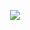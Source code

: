 <span align="center">

[![](https://user-images.githubusercontent.com/6116462/202800978-b6b1cabe-f04f-4ed8-886b-85eeed394c19.png)](https://gist.github.com/lukiss/271898a54009e8fb6e6af103fbe5b619)
  

</span>
